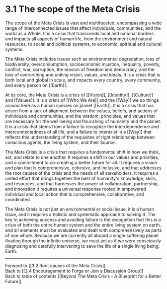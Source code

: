# 3.1 The scope of the Meta Crisis

The scope of the Meta Crisis is vast and multifaceted, encompassing a wide range of interconnected issues that affect individuals, communities, and the world as a Whole. It is a crisis that transcends local and national borders and impacts all aspects of human life, from the environment and natural resources, to social and political systems, to economic, spiritual and cultural systems.

The Meta Crisis includes issues such as environmental degradation, loss of biodiversity, overconsumption, socioeconomic injustice, inequality, poverty, conflict, war, corruption, the erosion of freedom and democracy, and the loss of overarching and uniting vision, values, and ideals. It is a crisis that is both local and global in scale, and impacts every country, every community, and every person on [[Earth]]. 

At its core, the Meta Crisis is a crisis of [[Vision]], [[Identity]], [[Culture]] and [[Values]]. It is a crisis of [[Who We Are]] and the [[Way]] we do things around here as a human species on planet [[Earth]]. It is a crisis that has arisen from a lack of alignment between the values, beliefs, and actions of individuals and communities, and the wisdom, principles, and values that are necessary for the well-being and flourishing of humanity and the planet. It is a crisis that stems from a failure to recognize the interdependence and interconnectedness of all life, and a failure to interexist in a [[Way]] that reflects this understanding of the requisites of right relationship between conscious agents, the living system, and their Source. 

The Meta Crisis is a crisis that requires a fundamental shift in how we think, act, and relate to one another. It requires a shift in our values and priorities, and a commitment to co-creating a better future for all. It requires a vision and plan that is comprehensive, cohesive, and inclusive, and that addresses the root causes of the crisis and the needs of all stakeholders. It requires a united effort that brings together the best of humanity's knowledge, skills, and resources, and that harnesses the power of collaboration, partnership, and innovation.It requires a universal  response rooted in empowered individual and local action that is comprehensive, collaborative, and coordinated. 

The Meta Crisis is not just an environmental or social issue, it is a human issue, and it requires a holistic and systematic approach to solving it. The key to achieving success and avoiding failure is the recognition that this is a crisis of both the entire human system and the entire living system on earth, and all elements must be evaluated and dealt with comprehensively as parts of one whole. Because we are currently all aboard a single suffering planet floating through the infinite universe, we must act as if we were consciously diagnosing and carefully intervening to save the life of a single living being: Earth. 

___

Forward to [[3.2 Root causes of the Meta Crisis]]    
Back to [[2.4 Encouragement to Forge or Join a Discussion Group]]    
Back to table of contents [[Beyond The Meta Crisis - A Blueprint for a Better Future]] 